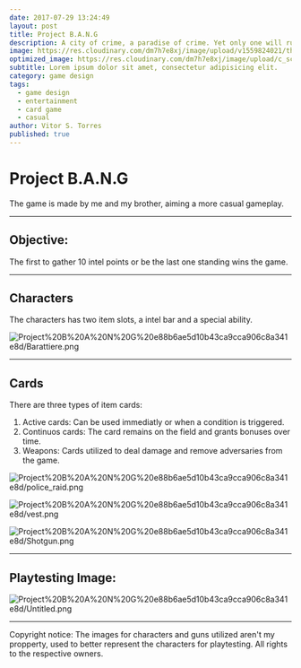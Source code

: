 ```yaml
---
date: 2017-07-29 13:24:49
layout: post
title: Project B.A.N.G
description: A city of crime, a paradise of crime. Yet only one will rule.
image: https://res.cloudinary.com/dm7h7e8xj/image/upload/v1559824021/theme12_e0vxlr.jpg
optimized_image: https://res.cloudinary.com/dm7h7e8xj/image/upload/c_scale,w_380/v1559824021/theme12_e0vxlr.jpg
subtitle: Lorem ipsum dolor sit amet, consectetur adipisicing elit.
category: game design
tags:
  - game design
  - entertainment
  - card game
  - casual
author: Vitor S. Torres
published: true
---
```


# Project B.A.N.G

The game is made by me and my brother, aiming a more casual gameplay.

---

## Objective:

The first to gather 10 intel points or be the last one standing wins the game.

---

## Characters

The characters has two item slots, a intel bar and a special ability.

![Project%20B%20A%20N%20G%20e88b6ae5d10b43ca9cca906c8a341e8d/Barattiere.png](Project%20B%20A%20N%20G%20e88b6ae5d10b43ca9cca906c8a341e8d/Barattiere.png)

---

## Cards

There are three types of item cards:

1. Active cards: Can be used immediatly or when a condition is triggered.
2. Continuos cards: The card remains on the field and grants bonuses over time.
3. Weapons: Cards utilized to deal damage and remove adversaries from the game.

![Project%20B%20A%20N%20G%20e88b6ae5d10b43ca9cca906c8a341e8d/police_raid.png](Project%20B%20A%20N%20G%20e88b6ae5d10b43ca9cca906c8a341e8d/police_raid.png)

![Project%20B%20A%20N%20G%20e88b6ae5d10b43ca9cca906c8a341e8d/vest.png](Project%20B%20A%20N%20G%20e88b6ae5d10b43ca9cca906c8a341e8d/vest.png)

![Project%20B%20A%20N%20G%20e88b6ae5d10b43ca9cca906c8a341e8d/Shotgun.png](Project%20B%20A%20N%20G%20e88b6ae5d10b43ca9cca906c8a341e8d/Shotgun.png)

---

## Playtesting Image:

![Project%20B%20A%20N%20G%20e88b6ae5d10b43ca9cca906c8a341e8d/Untitled.png](Project%20B%20A%20N%20G%20e88b6ae5d10b43ca9cca906c8a341e8d/Untitled.png)

---

Copyright notice: The images for characters and guns utilized aren't my propperty, used to better represent the characters for playtesting. All rights to the respective owners.
